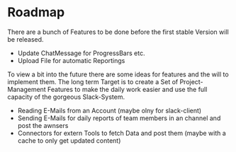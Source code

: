 # Roadmap

There are a bunch of Features to be done before the first stable Version will be released.

* Update ChatMessage for ProgressBars etc.
* Upload File for automatic Reportings

To view a bit into the future there are some ideas for features and the will to implement them. The long term Target is to create a Set of Project-Management Features to make the daily work easier and use the full capacity of the gorgeous Slack-System.

* Reading E-Mails from an Account (maybe olny for slack-client)
* Sending E-Mails for daily reports of team members in an channel and post the awnsers
* Connectors for extern Tools to fetch Data and post them (maybe with a cache to only get updated content)
